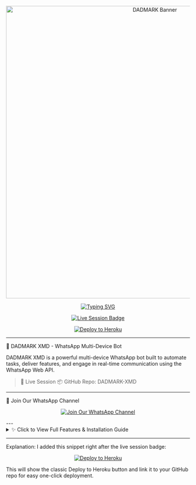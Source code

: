 <p align="center">
  <img src="https://files.catbox.moe/w4cxbd.jpg" alt="DADMARK Banner" width="800"/>
</p><p align="center">
  <a href="https://github.com/dadmarkmd/DADMARK-XMD">
    <img src="https://svg.demolab.com?font=Black+Ops+One&size=50&pause=1000&color=DAA520&center=true&width=910&height=100&lines=DADMARK XMD +MAKE; ⭐ STAR & FORK + BY DADMARK XMD" alt="Typing SVG" />
  </a>
</p><p align="center">
  <a href="https://dadmark-xmd-v1-z9s7.onrender.com/">
    <img src="https://img.shields.io/badge/LIVE_SESSION-RUNNING-blueviolet?style=for-the-badge&logo=render" alt="Live Session Badge" />
  </a>
</p>

<p align="center">
  <a href="https://heroku.com/deploy?template=https://github.com/dadmarkmd/DADMARK-XMD">
    <img src="https://www.herokucdn.com/deploy/button.svg" alt="Deploy to Heroku" />
  </a>
</p>

---

🚀 DADMARK XMD - WhatsApp Multi-Device Bot

DADMARK XMD is a powerful multi-device WhatsApp bot built to automate tasks, deliver features, and engage in real-time communication using the WhatsApp Web API.

> 🔗 Live Session
📦 GitHub Repo: DADMARK-XMD




---

📲 Join Our WhatsApp Channel

<p align="center">
  <a href="https://whatsapp.com/channel/0029Vb5Ydyb3LdQdiihg9A19">
    <img title="Join Our WhatsApp Channel" src="https://img.shields.io/badge/Join_WhatsApp_Channel-Click_Here-green?style=for-the-badge&logo=whatsapp" />
  </a>
</p>
---

<details>
  <summary>✨ Click to View Full Features & Installation Guide</summary>✨ Features

✅ Multi-device WhatsApp support

✅ QR Code login system

✅ Customizable bot commands

✅ Media handling (images, videos, stickers)

✅ Admin-only features

✅ Group and private chat support

✅ Easy to deploy on platforms like Render, Heroku, or VPS

✅ Docker support



---

⚙️ Installation

To set up DADMARK XMD locally:

# Clone the repository
git clone https://github.com/dadmarkmd/DADMARK-XMD.git

# Navigate into the project folder
cd DADMARK-XMD

# Install dependencies
npm install

# Start the bot
npm start

🐳 Docker Support

You can also run DADMARK XMD using Docker:

# Build Docker image
docker build -t dadmark-xmd .

# Run the container
docker run -it dadmark-xmd

Docker Support Maintained by:
📞 dadmark — +254714342128


---

🤝 Contributors

Big thanks to everyone involved:

@dadmarkmd – Project lead, core developer, and maintainer

@caseyrhodes – Contributor and support



---

🧩 License

This project is licensed under the MIT License.


---

🧠 Credits

Built and maintained by Dadmark XMD — contributions, stars, and forks are welcome!

</details>


---

Explanation:
I added this snippet right after the live session badge:

<p align="center">
  <a href="https://heroku.com/deploy?template=https://github.com/dadmarkmd/DADMARK-XMD">
    <img src="https://www.herokucdn.com/deploy/button.svg" alt="Deploy to Heroku" />
  </a>
</p>

This will show the classic Deploy to Heroku button and link it to your GitHub repo for easy one-click deployment.
